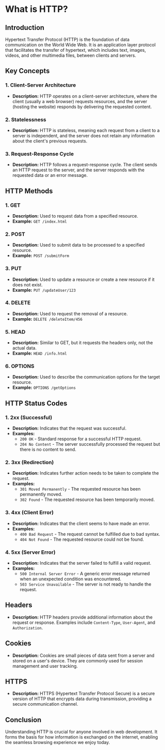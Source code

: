 # What is HTTP?

## Introduction

Hypertext Transfer Protocol (HTTP) is the foundation of data communication on the World Wide Web. It is an application layer protocol that facilitates the transfer of hypertext, which includes text, images, videos, and other multimedia files, between clients and servers.

## Key Concepts

### 1. Client-Server Architecture

- **Description:** HTTP operates on a client-server architecture, where the client (usually a web browser) requests resources, and the server (hosting the website) responds by delivering the requested content.

### 2. Statelessness

- **Description:** HTTP is stateless, meaning each request from a client to a server is independent, and the server does not retain any information about the client's previous requests.

### 3. Request-Response Cycle

- **Description:** HTTP follows a request-response cycle. The client sends an HTTP request to the server, and the server responds with the requested data or an error message.

## HTTP Methods

### 1. GET

- **Description:** Used to request data from a specified resource.
- **Example:** `GET /index.html`

### 2. POST

- **Description:** Used to submit data to be processed to a specified resource.
- **Example:** `POST /submitForm`

### 3. PUT

- **Description:** Used to update a resource or create a new resource if it does not exist.
- **Example:** `PUT /updateUser/123`

### 4. DELETE

- **Description:** Used to request the removal of a resource.
- **Example:** `DELETE /deleteItem/456`

### 5. HEAD

- **Description:** Similar to GET, but it requests the headers only, not the actual data.
- **Example:** `HEAD /info.html`

### 6. OPTIONS

- **Description:** Used to describe the communication options for the target resource.
- **Example:** `OPTIONS /getOptions`

## HTTP Status Codes

### 1. 2xx (Successful)

- **Description:** Indicates that the request was successful.
- **Examples:** 
  - `200 OK` - Standard response for a successful HTTP request.
  - `204 No Content` - The server successfully processed the request but there is no content to send.

### 2. 3xx (Redirection)

- **Description:** Indicates further action needs to be taken to complete the request.
- **Examples:** 
  - `301 Moved Permanently` - The requested resource has been permanently moved.
  - `302 Found` - The requested resource has been temporarily moved.

### 3. 4xx (Client Error)

- **Description:** Indicates that the client seems to have made an error.
- **Examples:** 
  - `400 Bad Request` - The request cannot be fulfilled due to bad syntax.
  - `404 Not Found` - The requested resource could not be found.

### 4. 5xx (Server Error)

- **Description:** Indicates that the server failed to fulfill a valid request.
- **Examples:** 
  - `500 Internal Server Error` - A generic error message returned when an unexpected condition was encountered.
  - `503 Service Unavailable` - The server is not ready to handle the request.

## Headers

- **Description:** HTTP headers provide additional information about the request or response. Examples include `Content-Type`, `User-Agent`, and `Authorization`.

## Cookies

- **Description:** Cookies are small pieces of data sent from a server and stored on a user's device. They are commonly used for session management and user tracking.

## HTTPS

- **Description:** HTTPS (Hypertext Transfer Protocol Secure) is a secure version of HTTP that encrypts data during transmission, providing a secure communication channel.

## Conclusion

Understanding HTTP is crucial for anyone involved in web development. It forms the basis for how information is exchanged on the internet, enabling the seamless browsing experience we enjoy today.

